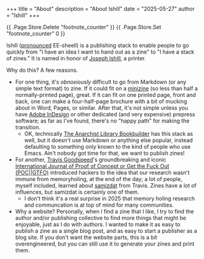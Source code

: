 +++
title = "About"
description = "About Ishill"
date = "2025-05-27"
author = "Ishill"
+++

{{ .Page.Store.Delete "footnote_counter" }}
{{ .Page.Store.Set "footnote_counter" 0 }}

Ishill ([pronounced](https://en.m.wikibooks.org/wiki/Romanian/Pronunciation_and_alphabet) EE-sheell) is a publishing stack to enable people to go quickly from "I have an idea I want to hand out as a zine" to "I have a stack of zines." It is named in honor of [Joseph Ishill](https://en.wikipedia.org/wiki/Joseph_Ishill), a printer.

Why do this? A few reasons.

* For one thing, it's *obnoxiously* difficult to go from Markdown (or any simple text format) to zine. If it could fit on a [minizine](https://www.icaboston.org/articles/make-your-own-mini-zine/) (so less than half a normally-printed page), great. If it can fit on one printed page, front and back, one can make a four-half-page brochure with a bit of mucking about in Word, Pages, or similar. After that, it's not simple unless you have [Adobe InDesign](https://www.adobe.com/products/indesign.html) or other dedicated (and very expensive) prepress software; as far as I've found, there's no "happy path" for making the transition.
    * OK, technically [The Anarchist Library Bookbuilder](https://theanarchistlibrary.org/bookbuilder) has this stack as well, but it doesn't use Markdown or anything else popular, instead defaulting to something only known to the kind of people who use Emacs. Ain't nobody got time for that, we want to publish zines!
* For another, [Travis Goodspeed](https://github.com/travisgoodspeed)'s groundbreaking and iconic [International Journal of Proof of Concept or Get the Fuck Out (POC||GTFO)](https://github.com/angea/pocorgtfo) introduced hackers to the idea that our research wasn't immune from memoryholing, at the end of the day; a lot of people, myself included, learned about [samizdat](https://en.wikipedia.org/wiki/Samizdat) from Travis. Zines have a lot of influences, but samizdat is certainly one of them.
    * I don't think it's a real surprise in 2025 that memory holing research and communcation is at top of mind for many communities.
* Why a website? Personally, when I find a zine that I like, I try to find the author and/or publishing collective to find more things that might be enjoyable, just as I do with authors. I wanted to make it as easy to publish a zine as a single blog post, and as easy to start a publisher as a blog site. If you don't want the website parts, this is a bit overengineered, but you can still use it to generate your zines and print them. 